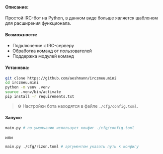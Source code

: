 #### Описание:
Простой IRC-бот на Python, в данном виде больше является шаблоном для расширения функционала.

#### Возможности:
- Подключение к IRC-серверу
- Обработка команд от пользователей
- Поддержка модулей команд

#### Установка:
```bash
git clone https://github.com/aeshmann/irczmeu.mini
cd irczmeu.mini
python -m venv .venv
source .venv/bin/activate
pip install -r requirements.txt
```

> ⚙️ Настройки бота находятся в файле `./cfg/config.toml`.
#### Запуск:
```bash
main.py # по умолчанию использует конфиг ./cfg/config.toml
```
или 
```bash
main.py ./cfg/rizon.toml # аргументом указать путь к конфигу
```

